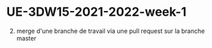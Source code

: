 # UE-3DW15-2021-2022-week-1

2. merge d'une branche de travail via une pull request sur la branche master

